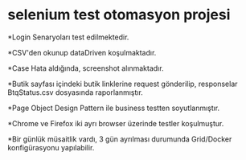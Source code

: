 # selenium test otomasyon projesi

*Login Senaryoları test edilmektedir.

*CSV'den okunup dataDriven koşulmaktadır.

*Case Hata aldığında, screenshot alınmaktadır.

*Butik sayfası içindeki butik linklerine request gönderilip, responselar BtqStatus.csv dosyasında raporlanmıştır.

*Page Object Design Pattern ile business testten soyutlanmıştır.

*Chrome ve Firefox iki ayrı browser üzerinde testler koşulmuştur.

*Bir günlük müsaitlik vardı, 3 gün ayrılması durumunda Grid/Docker konfigürasyonu yapılabilir.

